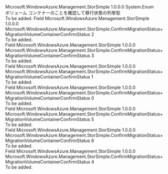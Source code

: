 <Type Name="ConfirmMigrationStatus+MigrationVolumeContainerConfirmStatus" FullName="Microsoft.WindowsAzure.Management.StorSimple.ConfirmMigrationStatus+MigrationVolumeContainerConfirmStatus">
  <TypeSignature Language="C#" Value="public enum ConfirmMigrationStatus.MigrationVolumeContainerConfirmStatus" />
  <TypeSignature Language="ILAsm" Value=".class nested public auto ansi sealed ConfirmMigrationStatus/MigrationVolumeContainerConfirmStatus extends System.Enum" />
  <TypeSignature Language="DocId" Value="T:Microsoft.WindowsAzure.Management.StorSimple.ConfirmMigrationStatus.MigrationVolumeContainerConfirmStatus" />
  <TypeSignature Language="VB.NET" Value="Public Enum ConfirmMigrationStatus.MigrationVolumeContainerConfirmStatus" />
  <TypeSignature Language="F#" Value="type ConfirmMigrationStatus.MigrationVolumeContainerConfirmStatus = " />
  <AssemblyInfo>
    <AssemblyName>Microsoft.WindowsAzure.Management.StorSimple</AssemblyName>
    <AssemblyVersion>1.0.0.0</AssemblyVersion>
  </AssemblyInfo>
  <Base>
    <BaseTypeName>System.Enum</BaseTypeName>
  </Base>
  <Docs>
    <summary>
            ボリューム コンテナーのことを確認して移行状態の列挙型
            </summary>
    <remarks>To be added.</remarks>
  </Docs>
  <Members>
    <Member MemberName="CommitComplete">
      <MemberSignature Language="C#" Value="CommitComplete" />
      <MemberSignature Language="ILAsm" Value=".field public static literal valuetype Microsoft.WindowsAzure.Management.StorSimple.ConfirmMigrationStatus/MigrationVolumeContainerConfirmStatus CommitComplete = int32(2)" />
      <MemberSignature Language="DocId" Value="F:Microsoft.WindowsAzure.Management.StorSimple.ConfirmMigrationStatus.MigrationVolumeContainerConfirmStatus.CommitComplete" />
      <MemberSignature Language="VB.NET" Value="CommitComplete" />
      <MemberSignature Language="F#" Value="CommitComplete = 2" Usage="Microsoft.WindowsAzure.Management.StorSimple.ConfirmMigrationStatus.MigrationVolumeContainerConfirmStatus.CommitComplete" />
      <MemberType>Field</MemberType>
      <AssemblyInfo>
        <AssemblyName>Microsoft.WindowsAzure.Management.StorSimple</AssemblyName>
        <AssemblyVersion>1.0.0.0</AssemblyVersion>
      </AssemblyInfo>
      <ReturnValue>
        <ReturnType>Microsoft.WindowsAzure.Management.StorSimple.ConfirmMigrationStatus+MigrationVolumeContainerConfirmStatus</ReturnType>
      </ReturnValue>
      <MemberValue>2</MemberValue>
      <Docs>
        <summary>To be added.</summary>
      </Docs>
    </Member>
    <Member MemberName="CommitFailed">
      <MemberSignature Language="C#" Value="CommitFailed" />
      <MemberSignature Language="ILAsm" Value=".field public static literal valuetype Microsoft.WindowsAzure.Management.StorSimple.ConfirmMigrationStatus/MigrationVolumeContainerConfirmStatus CommitFailed = int32(3)" />
      <MemberSignature Language="DocId" Value="F:Microsoft.WindowsAzure.Management.StorSimple.ConfirmMigrationStatus.MigrationVolumeContainerConfirmStatus.CommitFailed" />
      <MemberSignature Language="VB.NET" Value="CommitFailed" />
      <MemberSignature Language="F#" Value="CommitFailed = 3" Usage="Microsoft.WindowsAzure.Management.StorSimple.ConfirmMigrationStatus.MigrationVolumeContainerConfirmStatus.CommitFailed" />
      <MemberType>Field</MemberType>
      <AssemblyInfo>
        <AssemblyName>Microsoft.WindowsAzure.Management.StorSimple</AssemblyName>
        <AssemblyVersion>1.0.0.0</AssemblyVersion>
      </AssemblyInfo>
      <ReturnValue>
        <ReturnType>Microsoft.WindowsAzure.Management.StorSimple.ConfirmMigrationStatus+MigrationVolumeContainerConfirmStatus</ReturnType>
      </ReturnValue>
      <MemberValue>3</MemberValue>
      <Docs>
        <summary>To be added.</summary>
      </Docs>
    </Member>
    <Member MemberName="CommitInProgress">
      <MemberSignature Language="C#" Value="CommitInProgress" />
      <MemberSignature Language="ILAsm" Value=".field public static literal valuetype Microsoft.WindowsAzure.Management.StorSimple.ConfirmMigrationStatus/MigrationVolumeContainerConfirmStatus CommitInProgress = int32(1)" />
      <MemberSignature Language="DocId" Value="F:Microsoft.WindowsAzure.Management.StorSimple.ConfirmMigrationStatus.MigrationVolumeContainerConfirmStatus.CommitInProgress" />
      <MemberSignature Language="VB.NET" Value="CommitInProgress" />
      <MemberSignature Language="F#" Value="CommitInProgress = 1" Usage="Microsoft.WindowsAzure.Management.StorSimple.ConfirmMigrationStatus.MigrationVolumeContainerConfirmStatus.CommitInProgress" />
      <MemberType>Field</MemberType>
      <AssemblyInfo>
        <AssemblyName>Microsoft.WindowsAzure.Management.StorSimple</AssemblyName>
        <AssemblyVersion>1.0.0.0</AssemblyVersion>
      </AssemblyInfo>
      <ReturnValue>
        <ReturnType>Microsoft.WindowsAzure.Management.StorSimple.ConfirmMigrationStatus+MigrationVolumeContainerConfirmStatus</ReturnType>
      </ReturnValue>
      <MemberValue>1</MemberValue>
      <Docs>
        <summary>To be added.</summary>
      </Docs>
    </Member>
    <Member MemberName="CommitOrRollbackNotStarted">
      <MemberSignature Language="C#" Value="CommitOrRollbackNotStarted" />
      <MemberSignature Language="ILAsm" Value=".field public static literal valuetype Microsoft.WindowsAzure.Management.StorSimple.ConfirmMigrationStatus/MigrationVolumeContainerConfirmStatus CommitOrRollbackNotStarted = int32(0)" />
      <MemberSignature Language="DocId" Value="F:Microsoft.WindowsAzure.Management.StorSimple.ConfirmMigrationStatus.MigrationVolumeContainerConfirmStatus.CommitOrRollbackNotStarted" />
      <MemberSignature Language="VB.NET" Value="CommitOrRollbackNotStarted" />
      <MemberSignature Language="F#" Value="CommitOrRollbackNotStarted = 0" Usage="Microsoft.WindowsAzure.Management.StorSimple.ConfirmMigrationStatus.MigrationVolumeContainerConfirmStatus.CommitOrRollbackNotStarted" />
      <MemberType>Field</MemberType>
      <AssemblyInfo>
        <AssemblyName>Microsoft.WindowsAzure.Management.StorSimple</AssemblyName>
        <AssemblyVersion>1.0.0.0</AssemblyVersion>
      </AssemblyInfo>
      <ReturnValue>
        <ReturnType>Microsoft.WindowsAzure.Management.StorSimple.ConfirmMigrationStatus+MigrationVolumeContainerConfirmStatus</ReturnType>
      </ReturnValue>
      <MemberValue>0</MemberValue>
      <Docs>
        <summary>To be added.</summary>
      </Docs>
    </Member>
    <Member MemberName="RollbackComplete">
      <MemberSignature Language="C#" Value="RollbackComplete" />
      <MemberSignature Language="ILAsm" Value=".field public static literal valuetype Microsoft.WindowsAzure.Management.StorSimple.ConfirmMigrationStatus/MigrationVolumeContainerConfirmStatus RollbackComplete = int32(5)" />
      <MemberSignature Language="DocId" Value="F:Microsoft.WindowsAzure.Management.StorSimple.ConfirmMigrationStatus.MigrationVolumeContainerConfirmStatus.RollbackComplete" />
      <MemberSignature Language="VB.NET" Value="RollbackComplete" />
      <MemberSignature Language="F#" Value="RollbackComplete = 5" Usage="Microsoft.WindowsAzure.Management.StorSimple.ConfirmMigrationStatus.MigrationVolumeContainerConfirmStatus.RollbackComplete" />
      <MemberType>Field</MemberType>
      <AssemblyInfo>
        <AssemblyName>Microsoft.WindowsAzure.Management.StorSimple</AssemblyName>
        <AssemblyVersion>1.0.0.0</AssemblyVersion>
      </AssemblyInfo>
      <ReturnValue>
        <ReturnType>Microsoft.WindowsAzure.Management.StorSimple.ConfirmMigrationStatus+MigrationVolumeContainerConfirmStatus</ReturnType>
      </ReturnValue>
      <MemberValue>5</MemberValue>
      <Docs>
        <summary>To be added.</summary>
      </Docs>
    </Member>
    <Member MemberName="RollbackFailed">
      <MemberSignature Language="C#" Value="RollbackFailed" />
      <MemberSignature Language="ILAsm" Value=".field public static literal valuetype Microsoft.WindowsAzure.Management.StorSimple.ConfirmMigrationStatus/MigrationVolumeContainerConfirmStatus RollbackFailed = int32(6)" />
      <MemberSignature Language="DocId" Value="F:Microsoft.WindowsAzure.Management.StorSimple.ConfirmMigrationStatus.MigrationVolumeContainerConfirmStatus.RollbackFailed" />
      <MemberSignature Language="VB.NET" Value="RollbackFailed" />
      <MemberSignature Language="F#" Value="RollbackFailed = 6" Usage="Microsoft.WindowsAzure.Management.StorSimple.ConfirmMigrationStatus.MigrationVolumeContainerConfirmStatus.RollbackFailed" />
      <MemberType>Field</MemberType>
      <AssemblyInfo>
        <AssemblyName>Microsoft.WindowsAzure.Management.StorSimple</AssemblyName>
        <AssemblyVersion>1.0.0.0</AssemblyVersion>
      </AssemblyInfo>
      <ReturnValue>
        <ReturnType>Microsoft.WindowsAzure.Management.StorSimple.ConfirmMigrationStatus+MigrationVolumeContainerConfirmStatus</ReturnType>
      </ReturnValue>
      <MemberValue>6</MemberValue>
      <Docs>
        <summary>To be added.</summary>
      </Docs>
    </Member>
    <Member MemberName="RollbackInProgress">
      <MemberSignature Language="C#" Value="RollbackInProgress" />
      <MemberSignature Language="ILAsm" Value=".field public static literal valuetype Microsoft.WindowsAzure.Management.StorSimple.ConfirmMigrationStatus/MigrationVolumeContainerConfirmStatus RollbackInProgress = int32(4)" />
      <MemberSignature Language="DocId" Value="F:Microsoft.WindowsAzure.Management.StorSimple.ConfirmMigrationStatus.MigrationVolumeContainerConfirmStatus.RollbackInProgress" />
      <MemberSignature Language="VB.NET" Value="RollbackInProgress" />
      <MemberSignature Language="F#" Value="RollbackInProgress = 4" Usage="Microsoft.WindowsAzure.Management.StorSimple.ConfirmMigrationStatus.MigrationVolumeContainerConfirmStatus.RollbackInProgress" />
      <MemberType>Field</MemberType>
      <AssemblyInfo>
        <AssemblyName>Microsoft.WindowsAzure.Management.StorSimple</AssemblyName>
        <AssemblyVersion>1.0.0.0</AssemblyVersion>
      </AssemblyInfo>
      <ReturnValue>
        <ReturnType>Microsoft.WindowsAzure.Management.StorSimple.ConfirmMigrationStatus+MigrationVolumeContainerConfirmStatus</ReturnType>
      </ReturnValue>
      <MemberValue>4</MemberValue>
      <Docs>
        <summary>To be added.</summary>
      </Docs>
    </Member>
  </Members>
</Type>